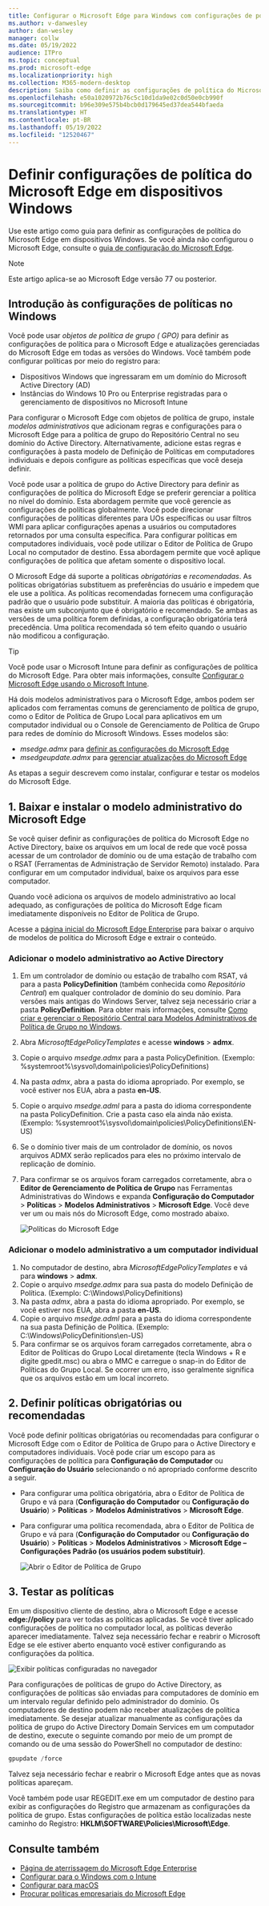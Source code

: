 ```yaml
---
title: Configurar o Microsoft Edge para Windows com configurações de política
ms.author: v-danwesley
author: dan-wesley
manager: collw
ms.date: 05/19/2022
audience: ITPro
ms.topic: conceptual
ms.prod: microsoft-edge
ms.localizationpriority: high
ms.collection: M365-modern-desktop
description: Saiba como definir as configurações de política do Microsoft Edge em dispositivos Windows
ms.openlocfilehash: e50a1020972b76c5c10d1da9e02c0d50e0cb990f
ms.sourcegitcommit: b96e309e575b4bcb0d179645ed37dea544bfaeda
ms.translationtype: HT
ms.contentlocale: pt-BR
ms.lasthandoff: 05/19/2022
ms.locfileid: "12520467"
---
```

# <a name="configure-microsoft-edge-policy-settings-on-windows-devices"></a>Definir configurações de política do Microsoft Edge em dispositivos Windows

Use este artigo como guia para definir as configurações de política do Microsoft Edge em dispositivos Windows. Se você ainda não configurou o Microsoft Edge, consulte o [guia de configuração do Microsoft Edge](https://go.microsoft.com/fwlink/?linkid=2187484).

> [!NOTE]
> Este artigo aplica-se ao Microsoft Edge versão 77 ou posterior.

## <a name="introduction-to-policy-settings-on-windows"></a>Introdução às configurações de políticas no Windows

Você pode usar *objetos de política de grupo ( GPO)* para definir as configurações de política para o Microsoft Edge e atualizações gerenciadas do Microsoft Edge em todas as versões do Windows. Você também pode configurar políticas por meio do registro para:

- Dispositivos Windows que ingressaram em um domínio do Microsoft Active Directory (AD)
- Instâncias do Windows 10 Pro ou Enterprise registradas para o gerenciamento de dispositivos no Microsoft Intune

Para configurar o Microsoft Edge com objetos de política de grupo, instale *modelos administrativos* que adicionam regras e configurações para o Microsoft Edge para a política de grupo do Repositório Central no seu domínio do Active Directory.  Alternativamente, adicione estas regras e configurações à pasta modelo de Definição de Políticas em computadores individuais e depois configure as políticas específicas que você deseja definir.

Você pode usar a política de grupo do Active Directory para definir as configurações de política do Microsoft Edge se preferir gerenciar a política no nível do domínio. Esta abordagem permite que você gerencie as configurações de políticas globalmente. Você pode direcionar configurações de políticas diferentes para UOs específicas ou usar filtros WMI para aplicar configurações apenas a usuários ou computadores retornados por uma consulta específica. Para configurar políticas em computadores individuais, você pode utilizar o Editor de Política de Grupo Local no computador de destino. Essa abordagem permite que você aplique configurações de política que afetam somente o dispositivo local.

O Microsoft Edge dá suporte a políticas *obrigatórias* e *recomendadas*. As políticas obrigatórias substituem as preferências do usuário e impedem que ele use a política. As políticas recomendadas fornecem uma configuração padrão que o usuário pode substituir. A maioria das políticas é obrigatória, mas existe um subconjunto que é obrigatório e recomendado. Se ambas as versões de uma política forem definidas, a configuração obrigatória terá precedência. Uma política recomendada só tem efeito quando o usuário não modificou a configuração.

>[!TIP]
> Você pode usar o Microsoft Intune para definir as configurações de política do Microsoft Edge. Para obter mais informações, consulte [Configurar o Microsoft Edge usando o Microsoft Intune](configure-edge-with-intune.md).

Há dois modelos administrativos para o Microsoft Edge, ambos podem ser aplicados com ferramentas comuns de gerenciamento de política de grupo, como o Editor de Política de Grupo Local para aplicativos em um computador individual ou o Console de Gerenciamento de Política de Grupo para redes de domínio do Microsoft Windows. Esses modelos são:

- *msedge.admx* para [definir as configurações do Microsoft Edge](./microsoft-edge-policies.md)
- *msedgeupdate.admx* para [gerenciar atualizações do Microsoft Edge](./microsoft-edge-update-policies.md)

As etapas a seguir descrevem como instalar, configurar e testar os modelos do Microsoft Edge.

## <a name="1-download-and-install-the-microsoft-edge-administrative-template"></a>1. Baixar e instalar o modelo administrativo do Microsoft Edge

Se você quiser definir as configurações de política do Microsoft Edge no Active Directory, baixe os arquivos em um local de rede que você possa acessar de um controlador de domínio ou de uma estação de trabalho com o RSAT (Ferramentas de Administração de Servidor Remoto) instalado. Para configurar em um computador individual, baixe os arquivos para esse computador.

Quando você adiciona os arquivos de modelo administrativo ao local adequado, as configurações de política do Microsoft Edge ficam imediatamente disponíveis no Editor de Política de Grupo.

Acesse a [página inicial do Microsoft Edge Enterprise](https://aka.ms/EdgeEnterprise) para baixar o arquivo de modelos de política do Microsoft Edge e extrair o conteúdo.

### <a name="add-the-administrative-template-to-active-directory"></a>Adicionar o modelo administrativo ao Active Directory

1. Em um controlador de domínio ou estação de trabalho com RSAT, vá para a pasta **PolicyDefinition** (também conhecida como *Repositório Central*) em qualquer controlador de domínio do seu domínio. Para versões mais antigas do Windows Server, talvez seja necessário criar a pasta **PolicyDefinition**. Para obter mais informações, consulte [Como criar e gerenciar o Repositório Central para Modelos Administrativos de Política de Grupo no Windows](https://support.microsoft.com/help/3087759/how-to-create-and-manage-the-central-store-for-group-policy-administra).
2. Abra *MicrosoftEdgePolicyTemplates* e acesse **windows** > **admx**.
3. Copie o arquivo *msedge.admx* para a pasta PolicyDefinition. (Exemplo: %systemroot%\sysvol\domain\policies\PolicyDefinitions)
4. Na pasta *admx*, abra a pasta do idioma apropriado. Por exemplo, se você estiver nos EUA, abra a pasta **en-US**.
5. Copie o arquivo *msedge.adml* para a pasta do idioma correspondente na pasta PolicyDefinition. Crie a pasta caso ela ainda não exista. (Exemplo: %systemroot%\sysvol\domain\policies\PolicyDefinitions\EN-US)
6. Se o domínio tiver mais de um controlador de domínio, os novos arquivos ADMX serão replicados para eles no próximo intervalo de replicação de domínio.
7. Para confirmar se os arquivos foram carregados corretamente, abra o **Editor de Gerenciamento de Política de Grupo** nas Ferramentas Administrativas do Windows e expanda **Configuração do Computador** > **Políticas** > **Modelos Administrativos** > **Microsoft Edge**. Você deve ver um ou mais nós do Microsoft Edge, como mostrado abaixo.

    ![Políticas do Microsoft Edge](./media/configure-microsoft-edge/edge-gpo-policies.png)

### <a name="add-the-administrative-template-to-an-individual-computer"></a>Adicionar o modelo administrativo a um computador individual

1. No computador de destino, abra *MicrosoftEdgePolicyTemplates* e vá para **windows** > **admx**.
2. Copie o arquivo *msedge.admx* para sua pasta do modelo Definição de Política. (Exemplo: C:\Windows\PolicyDefinitions)
3. Na pasta *admx*, abra a pasta do idioma apropriado. Por exemplo, se você estiver nos EUA, abra a pasta **en-US**.
4. Copie o arquivo *msedge.adml* para a pasta do idioma correspondente na sua pasta Definição de Política. (Exemplo: C:\Windows\PolicyDefinitions\en-US)
5. Para confirmar se os arquivos foram carregados corretamente, abra o Editor de Políticas do Grupo Local diretamente (tecla Windows + R e digite gpedit.msc) ou abra o MMC e carregue o snap-in do Editor de Políticas do Grupo Local. Se ocorrer um erro, isso geralmente significa que os arquivos estão em um local incorreto.

## <a name="2-set-mandatory-or-recommended-policies"></a>2. Definir políticas obrigatórias ou recomendadas

Você pode definir políticas obrigatórias ou recomendadas para configurar o Microsoft Edge com o Editor de Política de Grupo para o Active Directory e computadores individuais. Você pode criar um escopo para as configurações de política para **Configuração do Computador** ou **Configuração do Usuário** selecionando o nó apropriado conforme descrito a seguir.

- Para configurar uma política obrigatória, abra o Editor de Política de Grupo e vá para (**Configuração do Computador** ou **Configuração do Usuário**) > **Políticas** > **Modelos Administrativos** > **Microsoft Edge**.
- Para configurar uma política recomendada, abra o Editor de Política de Grupo e vá para (**Configuração do Computador** ou **Configuração do Usuário**) > **Políticas** > **Modelos Administrativos** > **Microsoft Edge – Configurações Padrão (os usuários podem substituir)**.

  ![Abrir o Editor de Política de Grupo](./media/configure-microsoft-edge/edge-ad-policy.png)

## <a name="3-test-your-policies"></a>3. Testar as políticas

Em um dispositivo cliente de destino, abra o Microsoft Edge e acesse **edge://policy** para ver todas as políticas aplicadas. Se você tiver aplicado configurações de política no computador local, as políticas deverão aparecer imediatamente. Talvez seja necessário fechar e reabrir o Microsoft Edge se ele estiver aberto enquanto você estiver configurando as configurações da política.

![Exibir políticas configuradas no navegador](./media/configure-microsoft-edge/edge-gpEdit.png)

Para configurações de políticas de grupo do Active Directory, as configurações de políticas são enviadas para computadores de domínio em um intervalo regular definido pelo administrador do domínio. Os computadores de destino podem não receber atualizações de política imediatamente. Se desejar atualizar manualmente as configurações da política de grupo do Active Directory Domain Services em um computador de destino, execute o seguinte comando por meio de um prompt de comando ou de uma sessão do PowerShell no computador de destino:

``` powershell
gpupdate /force
```

Talvez seja necessário fechar e reabrir o Microsoft Edge antes que as novas políticas apareçam.

Você também pode usar REGEDIT.exe em um computador de destino para exibir as configurações do Registro que armazenam as configurações da política de grupo. Estas configurações de política estão localizadas neste caminho do Registro: **HKLM\SOFTWARE\Policies\Microsoft\Edge**.

## <a name="see-also"></a>Consulte também

- [Página de aterrissagem do Microsoft Edge Enterprise](https://aka.ms/EdgeEnterprise)
- [Configurar para o Windows com o Intune](configure-edge-with-intune.md)
- [Configurar para macOS](configure-microsoft-edge-on-mac.md)
- [Procurar políticas empresariais do Microsoft Edge](microsoft-edge-policies.md)


